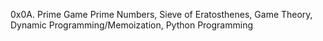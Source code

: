 0x0A. Prime Game
Prime Numbers, Sieve of Eratosthenes, Game Theory,
Dynamic Programming/Memoization, Python Programming
